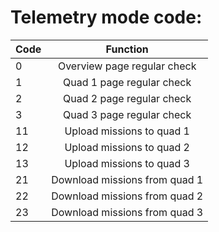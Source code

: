 # Telemetry mode code:

| Code | Function |
| ------------- |:-------------:|
| 0   | Overview page regular check |  
| 1   | Quad 1 page regular check  |  
| 2   | Quad 2 page regular check  |
| 3   | Quad 3 page regular check  | 
| 11  | Upload missions to quad 1 |
| 12  | Upload missions to quad 2 |
| 13  | Upload missions to quad 3 |
| 21  | Download missions from quad 1 |
| 22  | Download missions from quad 2 |
| 23  | Download missions from quad 3 |
